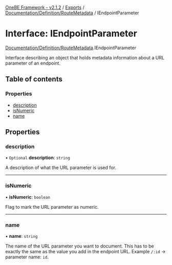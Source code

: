[OneBE Framework - v2.1.2](../README.md) / [Exports](../modules.md) / [Documentation/Definition/RouteMetadata](../modules/Documentation_Definition_RouteMetadata.md) / IEndpointParameter

# Interface: IEndpointParameter

[Documentation/Definition/RouteMetadata](../modules/Documentation_Definition_RouteMetadata.md).IEndpointParameter

Interface describing an object that holds metadata information
about a URL parameter of an endpoint.

## Table of contents

### Properties

- [description](Documentation_Definition_RouteMetadata.IEndpointParameter.md#description)
- [isNumeric](Documentation_Definition_RouteMetadata.IEndpointParameter.md#isnumeric)
- [name](Documentation_Definition_RouteMetadata.IEndpointParameter.md#name)

## Properties

### description

• `Optional` **description**: `string`

A description of what the URL parameter is used for.

___

### isNumeric

• **isNumeric**: `boolean`

Flag to mark the URL parameter as numeric.

___

### name

• **name**: `string`

The name of the URL parameter you want to document. This has to be exactly the same
as the value you add in the endpoint URL. Example `/:id` -> parameter name: `id`.
